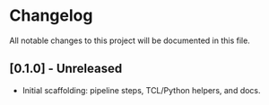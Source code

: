 # Changelog

All notable changes to this project will be documented in this file.

## [0.1.0] - Unreleased
- Initial scaffolding: pipeline steps, TCL/Python helpers, and docs.

